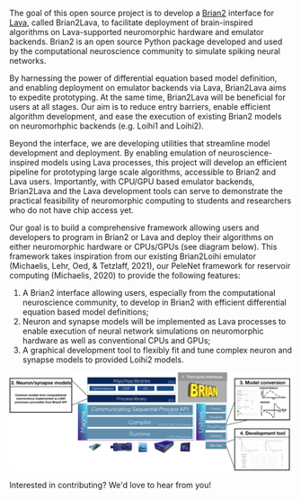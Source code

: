 The goal of this open source project is to develop a [Brian2](https://brian2.readthedocs.io/) interface for [Lava](https://lava-nc.org/), called Brian2Lava, to facilitate deployment of brain-inspired algorithms on Lava-supported neuromorphic hardware and emulator backends. Brian2 is an open source Python package developed and used by the computational neuroscience community to simulate spiking neural networks. 

By harnessing the power of differential equation based model definition, and enabling deployment on emulator backends via Lava, Brian2Lava aims to expedite prototyping. At the same time, Brian2Lava will be beneficial for users at all stages. Our aim is to reduce entry barriers, enable efficient algorithm development, and ease the execution of existing Brian2 models on neuromorhphic backends (e.g. Loihi1 and Loihi2).

Beyond the interface, we are developing utilities that streamline model development and deployment. By enabling emulation of neuroscience-inspired models using Lava processes, this project will develop an efficient pipeline for prototyping large scale algorithms, accessible to Brian2 and Lava users. Importantly, with CPU/GPU based emulator backends, Brian2Lava and the Lava development tools can serve to demonstrate the practical feasibility of neuromorphic computing to students and researchers who do not have chip access yet.

Our goal is to build a comprehensive framework allowing users and developers to program in Brian2 or Lava and deploy their algorithms on either neuromorphic hardware or CPUs/GPUs (see diagram below). This framework takes inspiration from our existing Brian2Loihi emulator (Michaelis, Lehr, Oed, & Tetzlaff, 2021), our PeleNet framework for reservoir computing (Michaelis, 2020) to provide the following features:

1. A Brian2 interface allowing users, especially from the computational neuroscience community, to develop in Brian2 with efficient differential equation based model definitions;
2. Neuron and synapse models will be implemented as Lava processes to enable execution of neural network simulations on neuromorphic hardware as well as conventional CPUs and GPUs;
3. A graphical development tool to flexibly fit and tune complex neuron and synapse models to provided Loihi2 models.

<img src="brian2lava.png" width="500" class="center"/>

Interested in contributing? We'd love to hear from you!
